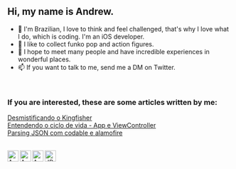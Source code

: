 ## Hi, my name is Andrew.

- 👋 I'm Brazilian, I love to think and feel challenged, that's why I love what I do, which is coding. I'm an iOS developer.
- 👀 I like to collect funko pop and action figures.
- 💞️ I hope to meet many people and have incredible experiences in wonderful places.
- 📫 If you want to talk to me, send me a DM on Twitter.


<br/>

### If you are interested, these are some articles written by me:

<a href="https://medium.com/@andrew.castro/desmistificando-o-kingfisher-3a3158eb8dcf"> Desmistificando o Kingfisher </a>
<br/>
<a href="https://medium.com/@andrew.castro/entendendo-o-ciclo-de-vida-app-e-view-6e56a82579b9"> Entendendo o ciclo de vida - App e ViewController </a>
<br/>
<a href="https://medium.com/@andrew.castro/parsing-json-com-codable-e-alamofire-ad68899100ab"> Parsing JSON com codable e alamofire</a>

<br/>

<a href="https://www.linkedin.com/in/andrew-castro-17596b144/">
  <img align="left" alt="Andrew's Linkedin" width="25" src="https://cdn.jsdelivr.net/npm/simple-icons@v3/icons/linkedin.svg" />
</a>
<a href="https://github.com/alvesandrew">
  <img align="left" alt="Andrew's Github" width="25" src="https://cdn.jsdelivr.net/npm/simple-icons@v3/icons/github.svg" />
</a>
<a href="https://twitter.com/swiftdreww">
  <img align="left" alt="Andrew's Twitter" width="25" src="https://cdn.jsdelivr.net/npm/simple-icons@v3/icons/twitter.svg" />
</a>
<a href="https://www.youtube.com/channel/UCF6Y0zQGtzzPezcMmJXUQTA?view_as=subscriber">
  <img align="left" alt="JPedro's Youtube" width="25" src="https://cdn.jsdelivr.net/npm/simple-icons@v3/icons/youtube.svg" />
</a>
